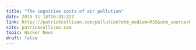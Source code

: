 ```yaml
---
title: "The cognitive costs of air pollution"
date: 2019-11-18T16:33:32Z
link: https://patrickcollison.com/pollution?utm_medium=RSS&utm_source=hune
site: patrickcollison.com
topic: Hacker News
draft: false
---
```

